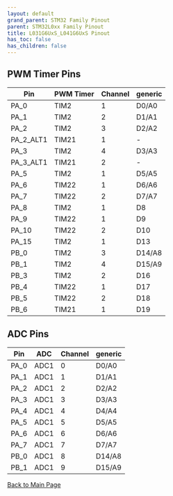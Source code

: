 ```yaml
---
layout: default
grand_parent: STM32 Family Pinout
parent: STM32L0xx Family Pinout
title: L031G6UxS_L041G6UxS Pinout
has_toc: false
has_children: false
---
```


## PWM Timer Pins

| Pin | PWM Timer | Channel | generic |
| --- | --- | --- | --- |
| PA_0 | TIM2 | 1 | D0/A0 |
| PA_1 | TIM2 | 2 | D1/A1 |
| PA_2 | TIM2 | 3 | D2/A2 |
| PA_2_ALT1 | TIM21 | 1 | - |
| PA_3 | TIM2 | 4 | D3/A3 |
| PA_3_ALT1 | TIM21 | 2 | - |
| PA_5 | TIM2 | 1 | D5/A5 |
| PA_6 | TIM22 | 1 | D6/A6 |
| PA_7 | TIM22 | 2 | D7/A7 |
| PA_8 | TIM2 | 1 | D8 |
| PA_9 | TIM22 | 1 | D9 |
| PA_10 | TIM22 | 2 | D10 |
| PA_15 | TIM2 | 1 | D13 |
| PB_0 | TIM2 | 3 | D14/A8 |
| PB_1 | TIM2 | 4 | D15/A9 |
| PB_3 | TIM2 | 2 | D16 |
| PB_4 | TIM22 | 1 | D17 |
| PB_5 | TIM22 | 2 | D18 |
| PB_6 | TIM21 | 1 | D19 |


## ADC Pins

| Pin | ADC | Channel | generic |
| --- | --- | --- | --- |
| PA_0 | ADC1 | 0 | D0/A0 |
| PA_1 | ADC1 | 1 | D1/A1 |
| PA_2 | ADC1 | 2 | D2/A2 |
| PA_3 | ADC1 | 3 | D3/A3 |
| PA_4 | ADC1 | 4 | D4/A4 |
| PA_5 | ADC1 | 5 | D5/A5 |
| PA_6 | ADC1 | 6 | D6/A6 |
| PA_7 | ADC1 | 7 | D7/A7 |
| PB_0 | ADC1 | 8 | D14/A8 |
| PB_1 | ADC1 | 9 | D15/A9 |


[Back to Main Page](../../)